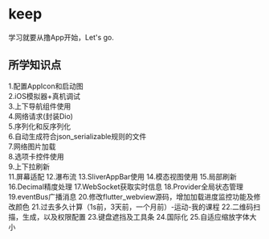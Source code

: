 # keep

学习就要从撸App开始，Let's go.

## 所学知识点
1.配置AppIcon和启动图  
2.iOS模拟器+真机调试  
3.上下导航组件使用  
4.网络请求(封装Dio)  
5.序列化和反序列化  
6.自动生成符合json_serializable规则的文件  
7.网络图片加载  
8.选项卡控件使用  
9.上下拉刷新  
11.屏幕适配  12.瀑布流  13.SliverAppBar使用
14.模态视图使用
15.局部刷新
16.Decimal精度处理
17.WebSocket获取实时信息
18.Provider全局状态管理
19.eventBus广播消息
20.修改flutter_webview源码，增加加载进度监控功能及修改颜色
21.过去多久计算（1s前，3天前，一个月前）-运动-我的课程
22.二维码扫描，生成，以及权限配置
23.键盘遮挡及工具条
24.国际化
25.自适应缩放字体大小



